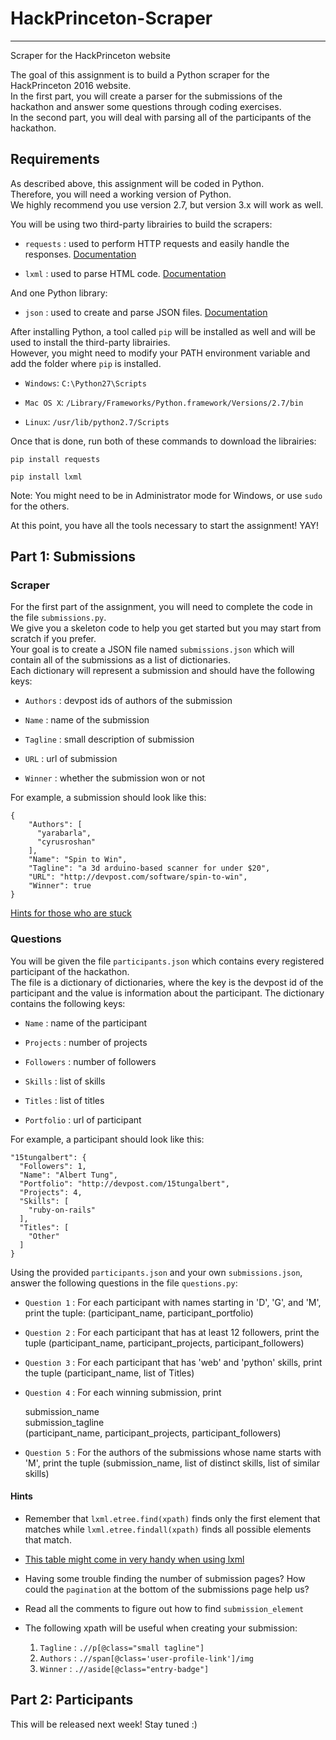 # HackPrinceton-Scraper
-----------------------
Scraper for the HackPrinceton website


The goal of this assignment is to build a Python scraper for the HackPrinceton 2016 website.  
In the first part, you will create a parser for the submissions of the hackathon and answer some questions through coding exercises.  
In the second part, you will deal with parsing all of the participants of the hackathon.  


## Requirements
As described above, this assignment will be coded in Python.  
Therefore, you will need a working version of Python.  
We highly recommend you use version 2.7, but version 3.x will work as well.  

You will be using two third-party librairies to build the scrapers:
* `requests` :  used to perform HTTP requests and easily handle the responses. [Documentation](http://docs.python-requests.org/en/master/user/quickstart/#make-a-request)  

* `lxml` : used to parse HTML code. [Documentation](http://lxml.de/api.html)  

And one Python library:
* `json` : used to create and parse JSON files. [Documentation](https://docs.python.org/2/library/json.html)  

After installing Python, a tool called `pip` will be installed as well and will be used to install the third-party librairies.  
However, you might need to modify your PATH environment variable and add the folder where `pip` is installed.  
* `Windows`: `C:\Python27\Scripts`

* `Mac OS X`: `/Library/Frameworks/Python.framework/Versions/2.7/bin`

* `Linux`: `/usr/lib/python2.7/Scripts`

Once that is done, run both of these commands to download the librairies:  

    pip install requests  

    pip install lxml  

Note: You might need to be in Administrator mode for Windows, or use `sudo` for the others. 

At this point, you have all the tools necessary to start the assignment! YAY!  


## Part 1: Submissions  
### Scraper
For the first part of the assignment, you will need to complete the code in the file `submissions.py`.  
We give you a skeleton code to help you get started but you may start from scratch if you prefer.  
Your goal is to create a JSON file named `submissions.json` which will contain all of the submissions as a list of dictionaries.    
Each dictionary will represent a submission and should have the following keys:  
* `Authors` : devpost ids of authors of the submission  

* `Name` : name of the submission  

* `Tagline` : small description of submission  

* `URL` : url of submission  

* `Winner` : whether the submission won or not

For example, a submission should look like this:  

    {
        "Authors": [
          "yarabarla", 
          "cyrusroshan"
        ], 
        "Name": "Spin to Win", 
        "Tagline": "a 3d arduino-based scanner for under $20", 
        "URL": "http://devpost.com/software/spin-to-win", 
        "Winner": true
    }

[Hints for those who are stuck](#hints)

### Questions
You will be given the file `participants.json` which contains every registered participant of the hackathon.  
The file is a dictionary of dictionaries, where the key is the devpost id of the participant and the value is information about the participant. The dictionary contains the following keys:  
* `Name` : name of the participant

* `Projects` : number of projects    

* `Followers` : number of followers    

* `Skills` : list of skills    

* `Titles` : list of titles  

* `Portfolio` : url of participant  

For example, a participant should look like this:

    "15tungalbert": {
      "Followers": 1, 
      "Name": "Albert Tung", 
      "Portfolio": "http://devpost.com/15tungalbert", 
      "Projects": 4, 
      "Skills": [
        "ruby-on-rails"
      ], 
      "Titles": [
        "Other"
      ]
    }

Using the provided `participants.json` and your own `submissions.json`, answer the following questions in the file `questions.py`:  
* `Question 1` : For each participant with names starting in 'D', 'G', and 'M', print the tuple: (participant_name, participant_portfolio)  

* `Question 2` : For each participant that has at least 12 followers, print the tuple (participant_name, participant_projects, participant_followers)  

* `Question 3` : For each participant that has 'web' and 'python' skills, print the tuple (participant_name, list of Titles)  

* `Question 4` : For each winning submission, print  

    submission_name  
    submission_tagline  
    (participant_name, participant_projects, participant_followers)  

* `Question 5` : For the authors of the submissions whose name starts with 'M', print the tuple (submission_name, list of distinct skills, list of similar skills)  


#### Hints
* Remember that `lxml.etree.find(xpath)` finds only the first element that matches while `lxml.etree.findall(xpath)` finds all possible elements that match.  

* [This table might come in very handy when using lxml](https://docs.python.org/2/library/xml.etree.elementtree.html#supported-xpath-syntax)  

* Having some trouble finding the number of submission pages? How could the `pagination` at the bottom of the submissions page help us?  

* Read all the comments to figure out how to find `submission_element`  

* The following xpath will be useful when creating your submission:  
  1. `Tagline` : `.//p[@class="small tagline"]`  
  2. `Authors` : `.//span[@class='user-profile-link']/img`  
  3. `Winner` : `.//aside[@class="entry-badge"]`  


## Part 2: Participants
This will be released next week! Stay tuned :)